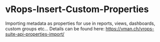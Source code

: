 # vRops-Insert-Custom-Properties
Importing metadata as properties for use in reports, views, dashboards, custom groups etc...
Details can be found here: https://vman.ch/vrops-suite-api-properties-import/
